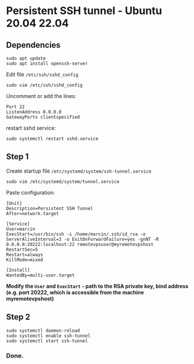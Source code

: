# Persistent SSH tunnel - Ubuntu 20.04 22.04

## Dependencies

```
sudo apt update
sudo apt install openssh-server
```

Edit file `/etc/ssh/sshd_config`
```
sudo vim /etc/ssh/sshd_config
```
Uncomment or add the lines:
```
Port 22
ListenAddress 0.0.0.0
GatewayPorts clientspecified
```
restart sshd service:
```
sudo systemctl restart sshd.service
```

## Step 1

Create startup file `/etc/systemd/system/ssh-tunnel.service`

```
sudo vim /etc/systemd/system/tunnel.service
```
Paste configuration:
```
[Unit]
Description=Persistent SSH Tunnel
After=network.target

[Service]
User=marcin
ExecStart=/usr/bin/ssh -i /home/marcin/.ssh/id_rsa -o ServerAliveInterval=3 -o ExitOnForwardFailure=yes -gnNT -R 0.0.0.0:20222:localhost:22 remotevpsuser@myremotevpshost
RestartSec=5
Restart=always
KillMode=mixed

[Install]
WantedBy=multi-user.target
```
**Modify the `User` and `ExecStart` - path to the RSA private key, bind address (e.g. port 20222, which is accessible from the machine myremotevpshost)**

## Step 2

```
sudo systemctl daemon-reload
sudo systemctl enable ssh-tunnel
sudo systemctl start ssh-tunnel
```

### Done.
